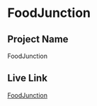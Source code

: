 # FoodJunction
 
## Project Name
FoodJunction

## Live Link
[FoodJunction](https://foodjunctionss.netlify.app/)
